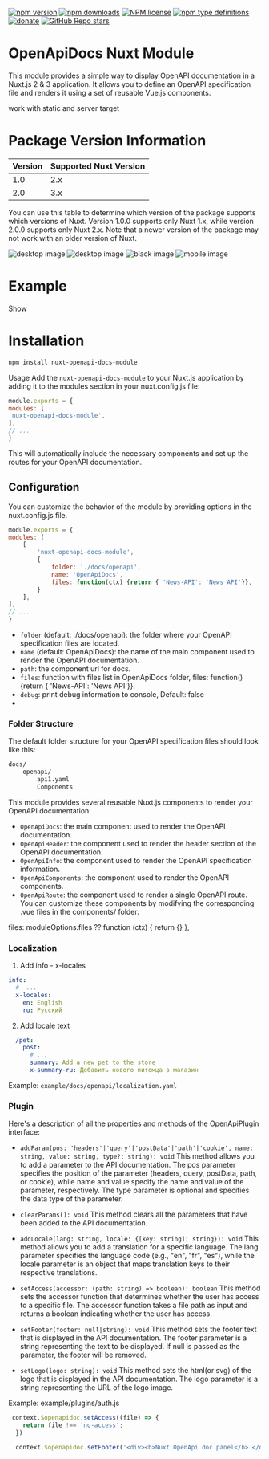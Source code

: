 [![npm version](https://badge.fury.io/js/nuxt-openapi-docs-module.svg)](https://badge.fury.io/js/nuxt-openapi-docs-module)
[![npm downloads](https://img.shields.io/npm/dw/nuxt-openapi-docs-module)](https://badge.fury.io/js/nuxt-openapi-docs-module)
[![NPM license](https://img.shields.io/npm/l/nuxt-openapi-docs-module)](https://github.com/on-org/nuxt-openapi-docs-module/blob/master/LICENSE)
[![npm type definitions](https://img.shields.io/npm/types/nuxt-openapi-docs-module)](https://github.com/on-org/nuxt-openapi-docs-module)
[![donate](https://www.paypalobjects.com/en_US/i/btn/btn_donate_SM.gif)](https://www.paypal.me/s00d)
[![GitHub Repo stars](https://img.shields.io/github/stars/on-org/nuxt-openapi-docs-module?style=social)](https://github.com/on-org/nuxt-openapi-docs-module)

# OpenApiDocs Nuxt Module
This module provides a simple way to display OpenAPI documentation in a Nuxt.js 2 & 3 application. It allows you to define an OpenAPI specification file and renders it using a set of reusable Vue.js components.

work with static and server target

# Package Version Information

| Version | 	Supported Nuxt Version |
|---------|-------------------------|
| 1.0     | 	2.x                    |
| 2.0     | 	3.x                    |

You can use this table to determine which version of the package supports which versions of Nuxt. Version 1.0.0 supports only Nuxt 1.x, while version 2.0.0 supports only Nuxt 2.x. Note that a newer version of the package may not work with an older version of Nuxt.

![desktop image](https://raw.githubusercontent.com/on-org/nuxt-openapi-docs-module/main/img/white.png)
![desktop image](https://raw.githubusercontent.com/on-org/nuxt-openapi-docs-module/main/img/white2.png)
![black image](https://raw.githubusercontent.com/on-org/nuxt-openapi-docs-module/main/img/black.png)
![mobile image](https://raw.githubusercontent.com/on-org/nuxt-openapi-docs-module/main/img/mobile.png)

# Example

[Show](https://on-org.github.io/nuxt-openapi-docs-module/)

# Installation
```bash
npm install nuxt-openapi-docs-module
```

Usage
Add the `nuxt-openapi-docs-module` to your Nuxt.js application by adding it to the modules section in your nuxt.config.js file:

```javascript
module.exports = {
modules: [
'nuxt-openapi-docs-module',
],
// ...
}
```
This will automatically include the necessary components and set up the routes for your OpenAPI documentation.

## Configuration
You can customize the behavior of the module by providing options in the nuxt.config.js file.

```javascript
module.exports = {
modules: [
    [
        'nuxt-openapi-docs-module',
        {
            folder: './docs/openapi',
            name: 'OpenApiDocs',
            files: function(ctx) {return { 'News-API': 'News API'}},
        }
    ],
],
// ...
}
```
- `folder` (default: ./docs/openapi): the folder where your OpenAPI specification files are located.
- `name` (default: OpenApiDocs): the name of the main component used to render the OpenAPI documentation.
- `path`: the component url for docs.
- `files`: function with files list in OpenApiDocs folder, files: function() {return { 'News-API': 'News API'}}.
- `debug`: print debug information to console, Default: false
- 
### Folder Structure
The default folder structure for your OpenAPI specification files should look like this:

```markdown
docs/
    openapi/
        api1.yaml
        Components
```
This module provides several reusable Nuxt.js components to render your OpenAPI documentation:

- `OpenApiDocs`: the main component used to render the OpenAPI documentation.
- `OpenApiHeader`: the component used to render the header section of the OpenAPI documentation.
- `OpenApiInfo`: the component used to render the OpenAPI specification information.
- `OpenApiComponents`: the component used to render the OpenAPI components.
- `OpenApiRoute`: the component used to render a single OpenAPI route.
You can customize these components by modifying the corresponding .vue files in the components/ folder.

files: moduleOptions.files ?? function (ctx) { return {} },

### Localization

1. Add info - x-locales
```yaml
info:
  #  ...
  x-locales:
    en: English
    ru: Русский
```
2. Add locale text
```yaml
  /pet:
    post:
      # ...
      summary: Add a new pet to the store
      x-summary-ru: Добавить нового питомца в магазин
```

Example: ```example/docs/openapi/localization.yaml```

### Plugin

Here's a description of all the properties and methods of the OpenApiPlugin interface:

 - `addParam(pos: 'headers'|'query'|'postData'|'path'|'cookie', name: string, value: string, type?: string): void`
This method allows you to add a parameter to the API documentation. The pos parameter specifies the position of the parameter (headers, query, postData, path, or cookie), while name and value specify the name and value of the parameter, respectively. The type parameter is optional and specifies the data type of the parameter.

- `clearParams(): void`
This method clears all the parameters that have been added to the API documentation.

- `addLocale(lang: string, locale: {[key: string]: string}): void`
This method allows you to add a translation for a specific language. The lang parameter specifies the language code (e.g., "en", "fr", "es"), while the locale parameter is an object that maps translation keys to their respective translations.

- `setAccess(accessor: (path: string) => boolean): boolean`
This method sets the accessor function that determines whether the user has access to a specific file. The accessor function takes a file path as input and returns a boolean indicating whether the user has access.

- `setFooter(footer: null|string): void`
This method sets the footer text that is displayed in the API documentation. The footer parameter is a string representing the text to be displayed. If null is passed as the parameter, the footer will be removed.

- `setLogo(logo: string): void`
This method sets the html(or svg) of the logo that is displayed in the API documentation. The logo parameter is a string representing the URL of the logo image.

Example: example/plugins/auth.js

```js
 context.$openapidoc.setAccess((file) => {
    return file !== 'no-access';
  })

  context.$openapidoc.setFooter('<div><b>Nuxt OpenApi doc panel</b> </div>')
```
